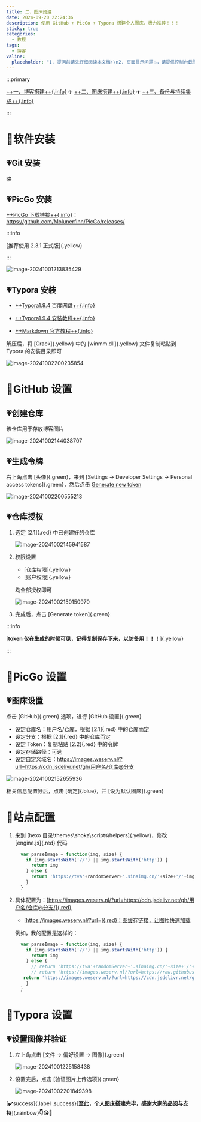```yaml
---
title: 二、图床搭建
date: 2024-09-20 22:24:36
description: 使用 GitHub + PicGo + Typora 搭建个人图床，极力推荐！！！
sticky: true
categories: 
  - 教程
tags: 
  - 博客
valine:
  placeholder: "1. 提问前请先仔细阅读本文档⚡\n2. 页面显示问题💥，请提供控制台截图📸或者您的测试网址\n3. 其他任何报错💣，请提供详细描述和截图📸，祝食用愉快💪"
---
```




:::primary

 [++一、博客搭建++{.info}](https://slx-world.top/tutorial/blog/hexo-shoka/) :airplane: [++二、图床搭建++{.info}](https://slx-world.top/tutorial/blog/github-picgo-typora/) :airplane: [++三、备份与持续集成++{.info}](https://slx-world.top/tutorial/blog/hexo-shoka-appveyor/)

:::

# :ribbon:软件安装

## :heartpulse:Git 安装
略
## :heartpulse:PicGo 安装
[++PicGo 下载链接++{.info}](https://github.com/Molunerfinn/PicGo/releases/)：https://github.com/Molunerfinn/PicGo/releases/

:::info

[推荐使用 2.3.1 正式版]{.yellow}

:::

![image-20241001213835429](https://images.weserv.nl/?url=https://cdn.jsdelivr.net/gh/slx-world/blog-images@master/image-20241001213835429.png)

## :heartpulse:Typora 安装

- [++Typora1.9.4 百度网盘++{.info}](https://pan.baidu.com/s/12qgG7CT4_ygoqd-CDggcLA?pwd=e7mg)

- [++Typora1.9.4 安装教程++{.info}](https://mp.weixin.qq.com/s/agj_3zHhsuBQsD2tHTQ4Fg)

- [++Markdown 官方教程++{.info}](https://markdown.com.cn/intro.html)

解压后，将 [Crack]{.yellow} 中的 [winmm.dll]{.yellow} 文件复制粘贴到 Typora 的安装目录即可

![image-20241002200235854](https://images.weserv.nl/?url=https://cdn.jsdelivr.net/gh/slx-world/blog-images@master/image-20241002200235854.png)

# :ribbon:GitHub 设置
## :heartpulse:创建仓库
该仓库用于存放博客图片

![image-20241002144038707](https://images.weserv.nl/?url=https://cdn.jsdelivr.net/gh/slx-world/blog-images@master/image-20241002144038707.png)

## :heartpulse:生成令牌

右上角点击 [头像]{.green}，来到 [Settings -> Developer Settings -> Personal access tokens]{.green}，然后点击 [Generate new token](https://github.com/settings/personal-access-tokens/new)

![image-20241002200555213](https://images.weserv.nl/?url=https://cdn.jsdelivr.net/gh/slx-world/blog-images@master/image-20241002200555213.png)

## :heartpulse:仓库授权

1. 选定 [2.1]{.red} 中已创建好的仓库

   ![image-20241002145941587](https://images.weserv.nl/?url=https://cdn.jsdelivr.net/gh/slx-world/blog-images@master/image-20241002145941587.png)

2. 权限设置

   - [仓库权限]{.yellow}
   - [账户权限]{.yellow}

   均全部授权即可

   ![image-20241002150150970](https://images.weserv.nl/?url=https://cdn.jsdelivr.net/gh/slx-world/blog-images@master/image-20241002150150970.png)

3. 完成后，点击 [Generate token]{.green}

:::info

[**token 仅在生成的时候可见，记得复制保存下来，以防备用！！！**]{.yellow}

:::

# :ribbon:PicGo 设置

## :heartpulse:图床设置

点击 [GitHub]{.green} 选项，进行 [GitHub 设置]{.green}

- 设定仓库名：用户名/仓库，根据 [2.1]{.red} 中的仓库而定
- 设定分支：根据 [2.1]{.red} 中的仓库而定
- 设定 Token：复制粘贴 [2.2]{.red} 中的令牌
- 设定存储路径：可选
- 设定自定义域名：https://images.weserv.nl/?url=https://cdn.jsdelivr.net/gh/用户名/仓库@分支

![image-20241002152655936](https://images.weserv.nl/?url=https://cdn.jsdelivr.net/gh/slx-world/blog-images@master/image-20241002152655936.png)

相关信息配置好后，点击 [确定]{.blue}，并 [设为默认图床]{.green}

# :ribbon:站点配置

1. 来到 [hexo 目录\themes\shoka\scripts\helpers]{.yellow}，修改 [engine.js]{.red} 代码

   ```js engine.js 代码
     var parseImage = function(img, size) {
       if (img.startsWith('//') || img.startsWith('http')) {
         return img
       } else {
         return 'https://tva'+randomServer+'.sinaimg.cn/'+size+'/'+img
       }
     }
   ```

2. 具体配置为：[https://images.weserv.nl/?url=https://cdn.jsdelivr.net/gh/用户名/仓库@分支/]{.red}

   - [https://images.weserv.nl/?url=]{.red}：图缓存链接，让图片快速加载

   例如，我的配置是这样的：

   ```js engine.js 代码
     var parseImage = function(img, size) {
       if (img.startsWith('//') || img.startsWith('http')) {
         return img
       } else {
         // return 'https://tva'+randomServer+'.sinaimg.cn/'+size+'/'+img
         // return 'https://images.weserv.nl/?url=https://raw.githubusercontent.com/slx-world/blog-images/master/'+img
   	  return 'https://images.weserv.nl/?url=https://cdn.jsdelivr.net/gh/slx-world/blog-images@master/'+img
       }
     }
   ```

# :ribbon:Typora 设置

## :heartpulse:设置图像并验证

1. 左上角点击 [文件 -> 偏好设置 -> 图像]{.green}

   ![image-20241001225158438](https://images.weserv.nl/?url=https://cdn.jsdelivr.net/gh/slx-world/blog-images@master/image-20241001225158438.png)



2. 设置完后，点击 [验证图片上传选项]{.green}

   ![image-20241002201849398](https://images.weserv.nl/?url=https://cdn.jsdelivr.net/gh/slx-world/blog-images@master/image-20241002201849398.png)







[:heavy_check_mark:success]{.label .success}[**至此，个人图床搭建完毕，感谢大家的品阅与支持**]{.rainbow}**:point_down::kissing_heart::ring:**

